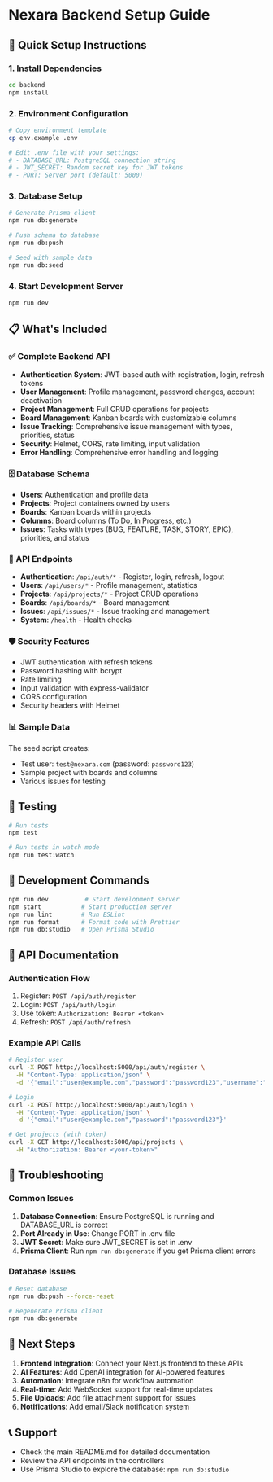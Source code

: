 # Nexara Backend Setup Guide

## 🚀 Quick Setup Instructions

### 1. Install Dependencies

```bash
cd backend
npm install
```

### 2. Environment Configuration

```bash
# Copy environment template
cp env.example .env

# Edit .env file with your settings:
# - DATABASE_URL: PostgreSQL connection string
# - JWT_SECRET: Random secret key for JWT tokens
# - PORT: Server port (default: 5000)
```

### 3. Database Setup

```bash
# Generate Prisma client
npm run db:generate

# Push schema to database
npm run db:push

# Seed with sample data
npm run db:seed
```

### 4. Start Development Server

```bash
npm run dev
```

## 📋 What's Included

### ✅ Complete Backend API

- **Authentication System**: JWT-based auth with registration, login, refresh tokens
- **User Management**: Profile management, password changes, account deactivation
- **Project Management**: Full CRUD operations for projects
- **Board Management**: Kanban boards with customizable columns
- **Issue Tracking**: Comprehensive issue management with types, priorities, status
- **Security**: Helmet, CORS, rate limiting, input validation
- **Error Handling**: Comprehensive error handling and logging

### 🗄️ Database Schema

- **Users**: Authentication and profile data
- **Projects**: Project containers owned by users
- **Boards**: Kanban boards within projects
- **Columns**: Board columns (To Do, In Progress, etc.)
- **Issues**: Tasks with types (BUG, FEATURE, TASK, STORY, EPIC), priorities, and status

### 🔧 API Endpoints

- **Authentication**: `/api/auth/*` - Register, login, refresh, logout
- **Users**: `/api/users/*` - Profile management, statistics
- **Projects**: `/api/projects/*` - Project CRUD operations
- **Boards**: `/api/boards/*` - Board management
- **Issues**: `/api/issues/*` - Issue tracking and management
- **System**: `/health` - Health checks

### 🛡️ Security Features

- JWT authentication with refresh tokens
- Password hashing with bcrypt
- Rate limiting
- Input validation with express-validator
- CORS configuration
- Security headers with Helmet

### 📊 Sample Data

The seed script creates:

- Test user: `test@nexara.com` (password: `password123`)
- Sample project with boards and columns
- Various issues for testing

## 🧪 Testing

```bash
# Run tests
npm test

# Run tests in watch mode
npm run test:watch
```

## 📝 Development Commands

```bash
npm run dev          # Start development server
npm start           # Start production server
npm run lint        # Run ESLint
npm run format      # Format code with Prettier
npm run db:studio   # Open Prisma Studio
```

## 🔗 API Documentation

### Authentication Flow

1. Register: `POST /api/auth/register`
2. Login: `POST /api/auth/login`
3. Use token: `Authorization: Bearer <token>`
4. Refresh: `POST /api/auth/refresh`

### Example API Calls

```bash
# Register user
curl -X POST http://localhost:5000/api/auth/register \
  -H "Content-Type: application/json" \
  -d '{"email":"user@example.com","password":"password123","username":"testuser"}'

# Login
curl -X POST http://localhost:5000/api/auth/login \
  -H "Content-Type: application/json" \
  -d '{"email":"user@example.com","password":"password123"}'

# Get projects (with token)
curl -X GET http://localhost:5000/api/projects \
  -H "Authorization: Bearer <your-token>"
```

## 🚨 Troubleshooting

### Common Issues

1. **Database Connection**: Ensure PostgreSQL is running and DATABASE_URL is correct
2. **Port Already in Use**: Change PORT in .env file
3. **JWT Secret**: Make sure JWT_SECRET is set in .env
4. **Prisma Client**: Run `npm run db:generate` if you get Prisma client errors

### Database Issues

```bash
# Reset database
npm run db:push --force-reset

# Regenerate Prisma client
npm run db:generate
```

## 🎯 Next Steps

1. **Frontend Integration**: Connect your Next.js frontend to these APIs
2. **AI Features**: Add OpenAI integration for AI-powered features
3. **Automation**: Integrate n8n for workflow automation
4. **Real-time**: Add WebSocket support for real-time updates
5. **File Uploads**: Add file attachment support for issues
6. **Notifications**: Add email/Slack notification system

## 📞 Support

- Check the main README.md for detailed documentation
- Review the API endpoints in the controllers
- Use Prisma Studio to explore the database: `npm run db:studio`
